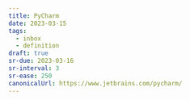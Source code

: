 ```yaml
---
title: PyCharm
date: 2023-03-15
tags:
  - inbox
  - definition
draft: true
sr-due: 2023-03-16
sr-interval: 3
sr-ease: 250
canonicalUrl: https://www.jetbrains.com/pycharm/
---
```

